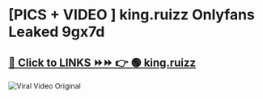 
 # [PICS + VIDEO ] king.ruizz Onlyfans Leaked 9gx7d

## <h2><a href="https://clipsfans.com/king.ruizz&ref=git">🔗 Click to LINKS ⏩⏩ 👉 🟢 king.ruizz </a></h2>

<a href="https://clipsfans.com/king.ruizz&ref=git" rel="nofollow" data-target="animated-image.originalLink"><img src="https://i.ibb.co.com/xMMVF88/686577567.gif" alt="Viral Video Original" style="max-width: 100%; display: inline-block;" data-target="animated-image.originalImage"></a>

